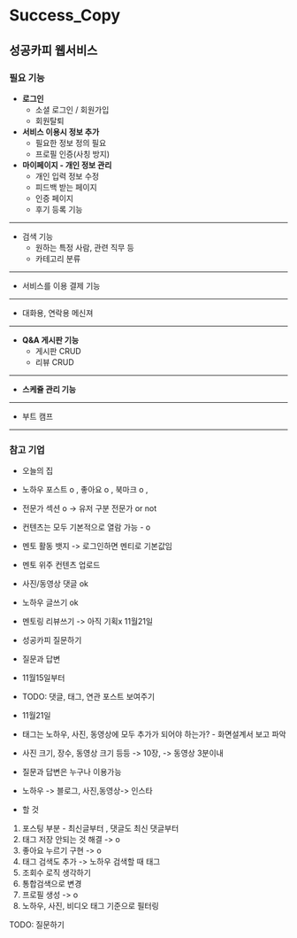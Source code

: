 # Success_Copy

## 성공카피 웹서비스

### 필요 기능

- **로그인**
  - 소셜 로그인 / 회원가입
  - 회원탈퇴
- **서비스 이용시 정보 추가**
  - 필요한 정보 정의 필요
  - 프로필 인증(사칭 방지)
- **마이페이지 - 개인 정보 관리**
  - 개인 입력 정보 수정
  - 피드백 받는 페이지
  - 인증 페이지
  - 후기 등록 기능

---

- 검색 기능
  - 원하는 특정 사람, 관련 직무 등
  - 카테고리 분류

---

- 서비스를 이용 결제 기능

---

- 대화용, 연락용 메신져

---

- **Q&A 게시판 기능**
  - 게시판 CRUD
  - 리뷰 CRUD

---

- **스케쥴 관리 기능**

---

- 부트 캠프

---

### 참고 기업

- 오늘의 집

- 노하우 포스트 o , 좋아요 o , 북마크 o ,
- 전문가 섹션 o -> 유저 구분 전문가 or not

- 컨텐츠는 모두 기본적으로 열람 가능 - o
- 멘토 활동 뱃지 -> 로그인하면 멘티로 기본값임
- 멘토 위주 컨텐츠 업로드

- 사진/동영상 댓글 ok
- 노하우 글쓰기 ok
- 멘토링 리뷰쓰기 -> 아직 기획x 11월21일
- 성공카피 질문하기
- 질문과 답변

- 11월15일부터
- TODO: 댓글, 태그, 연관 포스트 보여주기

- 11월21일
- 태그는 노하우, 사진, 동영상에 모두 추가가 되어야 하는가? - 화면설계서 보고 파악
- 사진 크기, 장수, 동영상 크기 등등 -> 10장, -> 동영상 3분이내
- 질문과 답변은 누구나 이용가능
- 노하우 -> 블로그, 사진,동영상-> 인스타

- 할 것

1. 포스팅 부분 - 최신글부터 , 댓글도 최신 댓글부터
2. 태그 저장 안되는 것 해결 -> o
3. 좋아요 누르기 구현 -> o
4. 태그 검색도 추가 -> 노하우 검색할 때 태그
5. 조회수 로직 생각하기
6. 통합검색으로 변경
7. 프로필 생성 -> o
8. 노하우, 사진, 비디오 태그 기준으로 필터링

TODO: 질문하기
